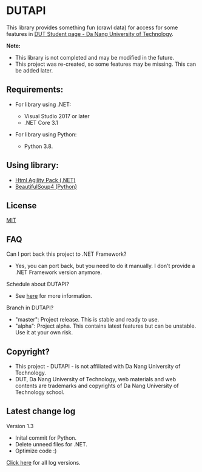 # DUTAPI

This library provides something fun (crawl data) for access for some features in [DUT Student page - Da Nang University of Technology](http://sv.dut.udn.vn).

**Note:**
- This library is not completed and may be modified in the future.
- This project was re-created, so some features may be missing. This can be added later.

## Requirements:

- For library using .NET:
  - Visual Studio 2017 or later
  - .NET Core 3.1

- For library using Python:
  - Python 3.8.

## Using library:

- [Html Agility Pack (.NET)](https://html-agility-pack.net/)
- [BeautifulSoup4 (Python)](https://pypi.org/project/beautifulsoup4/)

## License

[MIT](LICENSE)

## FAQ

Can I port back this project to .NET Framework?
- Yes, you can port back, but you need to do it manually. I don't provide a .NET Framework version anymore.

Schedule about DUTAPI?
- See [here](https://trello.com/b/lOrCAJBT) for more information.

Branch in DUTAPI?
- "master": Project release. This is stable and ready to use.
- "alpha": Project alpha. This contains latest features but can be unstable. Use it at your own risk.

## Copyright?

- This project - DUTAPI - is not affiliated with Da Nang University of Technology. 
- DUT, Da Nang University of Technology, web materials and web contents are trademarks and copyrights of Da Nang University of Technology school.

## Latest change log

Version 1.3
- Inital commit for Python.
- Delete unneed files for .NET.
- Optimize code :)

[Click here](CHANGELOG.md) for all log versions.

